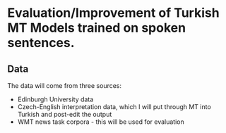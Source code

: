 # Evaluation/Improvement of Turkish MT Models trained on spoken sentences.

## Data
The data will come from three sources:
* Edinburgh University data
* Czech-English interpretation data, which I will put through MT into Turkish and post-edit the output
* WMT news task corpora - this will be used for evaluation
